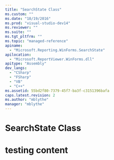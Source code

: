 ```yaml
---
title: "SearchState Class"
ms.custom: ""
ms.date: "10/19/2016"
ms.prod: "visual-studio-dev14"
ms.reviewer: ""
ms.suite: ""
ms.tgt_pltfrm: ""
ms.topic: "managed-reference"
apiname: 
  - "Microsoft.Reporting.WinForms.SearchState"
apilocation: 
  - "Microsoft.ReportViewer.WinForms.dll"
apitype: "Assembly"
dev_langs: 
  - "CSharp"
  - "FSharp"
  - "VB"
  - "C++"
ms.assetid: 55bd2f80-7379-45f7-ba3f-c3151396bafa
caps.latest.revision: 2
ms.author: "mblythe"
manager: "mblythe"
---
```

# SearchState Class
# testing content
